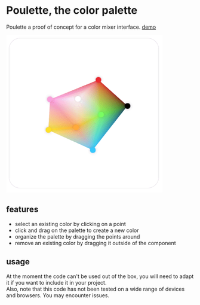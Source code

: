 # Poulette, the color palette

Poulette a proof of concept for a color mixer interface.
[demo](https://www.grgrdvrt.com/poulette-demo)

![demo](demo.gif)


## features
- select an existing color by clicking on a point
- click and drag on the palette to create a new color
- organize the palette by dragging the points around 
- remove an existing color by dragging it outside of the component

## usage
At the moment the code can't be used out of the box, you will need to adapt it if you want to include it in your project.  
Also, note that this code has not been tested on a wide range of devices and browsers. You may encounter issues.
